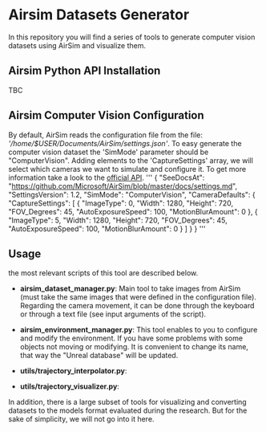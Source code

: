 # Airsim Datasets Generator

In this repository you will find a series of tools to generate computer vision datasets using AirSim and visualize them. 

## Airsim Python API Installation

TBC

## Airsim Computer Vision Configuration

By default, AirSim reads the configuration file from the file: *'/home/$USER/Documents/AirSim/settings.json'*. To easy generate the computer vision dataset the 'SimMode' parameter should be "ComputerVision".
Adding elements to the 'CaptureSettings' array, we will select which cameras we want to simulate and configure it. To get more information take a look to the [official API](https://microsoft.github.io/AirSim/image_apis/#changing-resolution-and-camera-parameters).
'''
{
  "SeeDocsAt": "https://github.com/Microsoft/AirSim/blob/master/docs/settings.md",
  "SettingsVersion": 1.2,
  "SimMode": "ComputerVision",
  "CameraDefaults": {
      "CaptureSettings": [
        {
          "ImageType": 0,
          "Width": 1280,
          "Height": 720,
          "FOV_Degrees": 45,
          "AutoExposureSpeed": 100,
          "MotionBlurAmount": 0
        },
        {
          "ImageType": 5,
          "Width": 1280,
          "Height": 720,
          "FOV_Degrees": 45,
          "AutoExposureSpeed": 100,
          "MotionBlurAmount": 0
        }
    ]
  }
}
'''

## Usage

the most relevant scripts of this tool are described below.

* **airsim_dataset_manager.py**: Main tool to take images from AirSim (must take the same images that were defined in the configuration file). Regarding the camera movement, it can be done through the keyboard or through a text file (see input arguments of the script).

* **airsim_environment_manager.py**: This tool enables to you to configure and modify the environment. If you have some problems with some objects not moving or modifying. It is convenient to change its name, that way the "Unreal database" will be updated.

* **utils/trajectory_interpolator.py**: 

* **utils/trajectory_visualizer.py**: 

In addition, there is a large subset of tools for visualizing and converting datasets to the models format evaluated during the research. But for the sake of simplicity, we will not go into it here.
